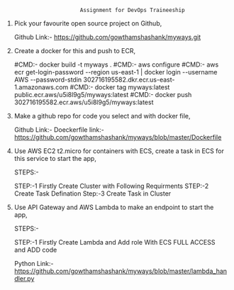                             Assignment for DevOps Traineeship

1) Pick your favourite open source project on Github,

   Github Link:-  https://github.com/gowthamshashank/myways.git

2) Create a docker for this and push to ECR,

   #CMD:-  docker build -t myways .
   #CMD:-  aws configure
   #CMD:-  aws ecr get-login-password --region us-east-1 | docker login --username AWS --password-stdin 302716195582.dkr.ecr.us-east-1.amazonaws.com
   #CMD:-  docker tag myways:latest public.ecr.aws/u5i8l9g5/myways:latest
   #CMD:-  docker push 302716195582.ecr.aws/u5i8l9g5/myways:latest

3) Make a github repo for code you select and with docker file,

   Github Link:- Doeckerfile
   link:- https://github.com/gowthamshashank/myways/blob/master/Dockerfile

4) Use AWS EC2 t2.micro for containers with ECS, create a task in ECS for this service to start the app,   

   STEPS:-

   STEP:-1 Firstly Create Cluster with Following Requirments
   STEP:-2 Create Task Defination
   Step:-3 Create Task in Cluster

5) Use API Gateway and AWS Lambda to make an endpoint to start the app,

   STEPS:-

   STEP:-1 Firstly Create Lambda and Add role With ECS FULL ACCESS and ADD code

   Python Link:-  https://github.com/gowthamshashank/myways/blob/master/lambda_handler.py
           
